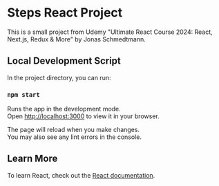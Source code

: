 # Steps React Project

This is a small project from Udemy "Ultimate React Course 2024: React, Next.js, Redux & More" by Jonas Schmedtmann.

## Local Development Script

In the project directory, you can run:

### `npm start`

Runs the app in the development mode.\
Open [http://localhost:3000](http://localhost:3000) to view it in your browser.

The page will reload when you make changes.\
You may also see any lint errors in the console.

## Learn More

To learn React, check out the [React documentation](https://reactjs.org/).
